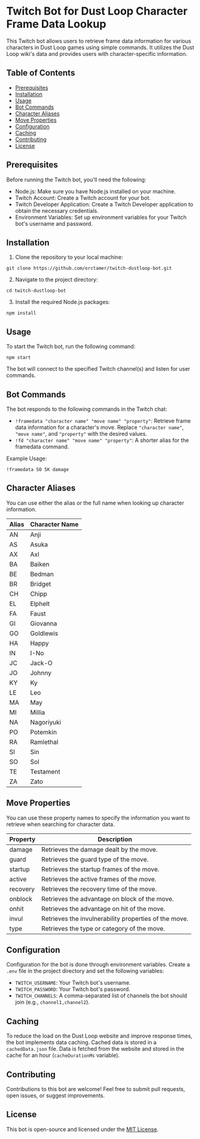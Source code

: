 # Twitch Bot for Dust Loop Character Frame Data Lookup

This Twitch bot allows users to retrieve frame data information for various characters in Dust Loop games using simple commands. It utilizes the Dust Loop wiki's data and provides users with character-specific information.

## Table of Contents

- [Prerequisites](#prerequisites)
- [Installation](#installation)
- [Usage](#usage)
- [Bot Commands](#bot-commands)
- [Character Aliases](#character-aliases)
- [Move Properties](#move-properties)
- [Configuration](#configuration)
- [Caching](#caching)
- [Contributing](#contributing)
- [License](#license)

## Prerequisites

Before running the Twitch bot, you'll need the following:

- Node.js: Make sure you have Node.js installed on your machine.
- Twitch Account: Create a Twitch account for your bot.
- Twitch Developer Application: Create a Twitch Developer application to obtain the necessary credentials.
- Environment Variables: Set up environment variables for your Twitch bot's username and password.

## Installation

1. Clone the repository to your local machine:

`git clone https://github.com/orctamer/twitch-dustloop-bot.git`

2. Navigate to the project directory:

`cd twitch-dustloop-bot`

3. Install the required Node.js packages:

`npm install`

## Usage

To start the Twitch bot, run the following command:

`npm start`

The bot will connect to the specified Twitch channel(s) and listen for user commands.

## Bot Commands

The bot responds to the following commands in the Twitch chat:

- `!framedata "character name" "move name" "property"`: Retrieve frame data information for a character's move. Replace `"character name"`, `"move name"`, and `"property"` with the desired values.
- `!fd "character name" "move name" "property"`: A shorter alias for the framedata command.

Example Usage:

`!framedata SO 5K damage`

## Character Aliases

You can use either the alias or the full name when looking up character information.

| Alias | Character Name |
| ----- | -------------- |
| AN    | Anji           |
| AS    | Asuka          |
| AX    | Axl            |
| BA    | Baiken         |
| BE    | Bedman         |
| BR    | Bridget        |
| CH    | Chipp          |
| EL    | Elphelt        |
| FA    | Faust          |
| GI    | Giovanna       |
| GO    | Goldlewis      |
| HA    | Happy          |
| IN    | I-No           |
| JC    | Jack-O         |
| JO    | Johnny         |
| KY    | Ky             |
| LE    | Leo            |
| MA    | May            |
| MI    | Millia         |
| NA    | Nagoriyuki     |
| PO    | Potemkin       |
| RA    | Ramlethal      |
| SI    | Sin            |
| SO    | Sol            |
| TE    | Testament      |
| ZA    | Zato           |

## Move Properties

You can use these property names to specify the information you want to retrieve when searching for character data.

| Property | Description                                           |
| -------- | ----------------------------------------------------- |
| damage   | Retrieves the damage dealt by the move.               |
| guard    | Retrieves the guard type of the move.                 |
| startup  | Retrieves the startup frames of the move.             |
| active   | Retrieves the active frames of the move.              |
| recovery | Retrieves the recovery time of the move.              |
| onblock  | Retrieves the advantage on block of the move.         |
| onhit    | Retrieves the advantage on hit of the move.           |
| invul    | Retrieves the invulnerability properties of the move. |
| type     | Retrieves the type or category of the move.           |

## Configuration

Configuration for the bot is done through environment variables. Create a `.env` file in the project directory and set the following variables:

- `TWITCH_USERNAME`: Your Twitch bot's username.
- `TWITCH_PASSWORD`: Your Twitch bot's password.
- `TWITCH_CHANNELS`: A comma-separated list of channels the bot should join (e.g., `channel1,channel2`).

## Caching

To reduce the load on the Dust Loop website and improve response times, the bot implements data caching. Cached data is stored in a `cachedData.json` file. Data is fetched from the website and stored in the cache for an hour (`cacheDurationMs` variable).

## Contributing

Contributions to this bot are welcome! Feel free to submit pull requests, open issues, or suggest improvements.

## License

This bot is open-source and licensed under the [MIT License](LICENSE).
